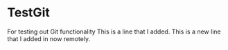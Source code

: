 # TestGit
For testing out Git functionality
This is a line that I added.
This is a new line that I added in now remotely.
